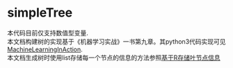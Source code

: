 # simpleTree
本代码目前仅支持数值型变量.  
本文档构建树的实现基于《机器学习实战》一书第九章。其python3代码实现可见[MachineLearningInAction](https://github.com/pbharrin/machinelearninginaction3x/tree/master/Ch09).   
本文档生成树时使用list存储每一个节点的信息的方法参照[基于R存储叶节点信息](https://github.com/kaustubhrpatil/HDDT/blob/master/HDDT.R)
